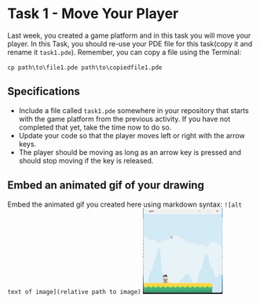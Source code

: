 # Task 1 - Move Your Player

Last week, you created a game platform and in this task you will move your player.
In this Task, you should re-use your PDE file for this task(copy it and rename it `task1.pde`). 
Remember, you can copy a file using the Terminal:

```
cp path\to\file1.pde path\to\copiedfile1.pde
```

## Specifications

- Include a file called `task1.pde` somewhere in your repository that starts with the game platform from the previous activity. If you have not completed that yet, take the time now to do so.
- Update your code so that the player moves left or right with the arrow keys.
- The player should be moving as long as an arrow key is pressed and should stop moving if the key is released.

## Embed an animated gif of your drawing

Embed the animated gif you created here using markdown syntax: `![alt text of image](relative path to image)`
![task1](task1.gif)

